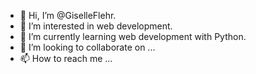 - 👋 Hi, I’m @GiselleFlehr.
- 👀 I’m interested in web development.
- 🌱 I’m currently learning web development with Python.
- 💞️ I’m looking to collaborate on ...
- 📫 How to reach me ...

<!---
GiselleFlehr/GiselleFlehr is a ✨ special ✨ repository because its `README.md` (this file) appears on your GitHub profile.
You can click the Preview link to take a look at your changes.
--->
